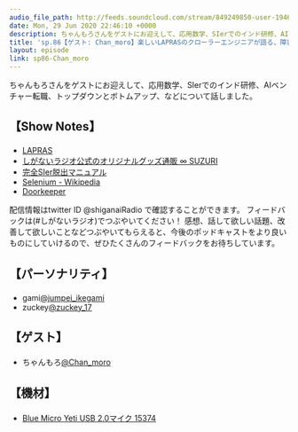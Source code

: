 ```yaml
---
audio_file_path: http://feeds.soundcloud.com/stream/849249850-user-194620696-sp86-chan_morolaprassier.mp3
date: Mon, 29 Jun 2020 22:46:10 +0000
description: ちゃんもろさんをゲストにお迎えして、応用数学、SIerでのインド研修、AIベンチャー転職、トップダウンとボトムアップ、などについて話しました。
title: 'sp.86【ゲスト: Chan_moro】楽しいLAPRASのクローラーエンジニアが語る、障害に愛されたSIer時代の経験が今に活きている理由'
layout: episode
link: sp86-Chan_moro
---
```


<p><span>ちゃんもろさんをゲストにお迎えして、応用数学、SIerでのインド研修、AIベンチャー転職、トップダウンとボトムアップ、などについて話しました。</span></p>
<h2>
  <p>【Show Notes】</p>
</h2>
<ul>
  <li><a href="https://lapras.com/" target="_blank">LAPRAS</a></li>
  <li><a href="https://suzuri.jp/gami_shiganai" target="_blank">しがないラジオ公式のオリジナルグッズ通販 ∞ SUZURI</a></li>
  <li><a href="https://www.amazon.co.jp/dp/B07TM9LWTN" target="_blank">完全SIer脱出マニュアル</a></li>
  <li><a href="https://ja.wikipedia.org/wiki/Selenium_(%E3%82%BD%E3%83%95%E3%83%88%E3%82%A6%E3%82%A7%E3%82%A2)" target="_blank">Selenium - Wikipedia</a></li>
  <li><a href="https://www.doorkeeper.jp/" target="_blank">Doorkeeper</a></li>
</ul>
<p><span>
  配信情報はtwitter ID @shiganaiRadio で確認することができます。
  フィードバックは(#しがないラジオ)でつぶやいてください！
  感想、話して欲しい話題、改善して欲しいことなどつぶやいてもらえると、今後のポッドキャストをより良いものにしていけるので、ぜひたくさんのフィードバックをお待ちしています。
</span></p>
<h2>
  <p>【パーソナリティ】</p>
</h2>
<ul>
  <li>gami<a href="https://twitter.com/jumpei_ikegami" target="_blank">@jumpei_ikegami</a></li>
  <li>zuckey<a href="https://twitter.com/zuckey_17" target="_blank">@zuckey_17</a></li>
</ul>
<h2>
  <p>【ゲスト】</p>
</h2>
<ul>
  <li>ちゃんもろ<a href="https://twitter.com/Chan_moro" target="_blank">@Chan_moro</a></li>
</ul>
<h2>
  <p>【機材】</p>
</h2>
<ul>
  <li><a href="http://amzn.to/2tlkud3" target="_blank">Blue Micro Yeti USB 2.0マイク 15374</a></li>
</ul>
